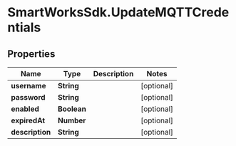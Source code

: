 # SmartWorksSdk.UpdateMQTTCredentials

## Properties

Name | Type | Description | Notes
------------ | ------------- | ------------- | -------------
**username** | **String** |  | [optional] 
**password** | **String** |  | [optional] 
**enabled** | **Boolean** |  | [optional] 
**expiredAt** | **Number** |  | [optional] 
**description** | **String** |  | [optional] 


